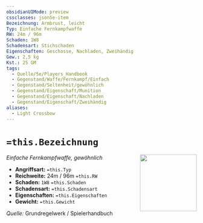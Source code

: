 ```yaml
---
obsidianUIMode: preview
cssclasses: json5e-item
Bezeichnung: Armbrust, leicht
Typ: Einfache Fernkampfwaffe
RW: 24m / 96m
Schaden: 1W8
Schadensart: Stichschaden
Eigenschaften: Geschosse, Nachladen, Zweihändig
Gew.: 2,5 kg
Kst.: 25 GM
tags:
  - Quelle/5e/Players_Handbook
  - Gegenstand/Waffe/Fernkampf/Einfach
  - Gegenstand/Seltenheit/gewöhnlich
  - Gegenstand/Eigenschaft/Munition
  - Gegenstand/Eigenschaft/Nachladen
  - Gegenstand/Eigenschaft/Zweihändig
aliases:
  - Light Crossbow
---
```

# `=this.Bezeichnung`
*Einfache Fernkampfwaffe, gewöhnlich*
<img src="Symbolik/Gegenstände.webp" align="right" width="150">

- **Angriffsart:** `=this.Typ`
- **Reichweite:** 24m / 96m `=this.RW`
- **Schaden:** `1W8` `=this.Schaden`
- **Schadensart:** `=this.Schadensart`
- **Eigenschaften:** `=this.Eigenschaften`
- **Gewicht:** `=this.Gewicht`

*Quelle:* Grundregelwerk / Spielerhandbuch